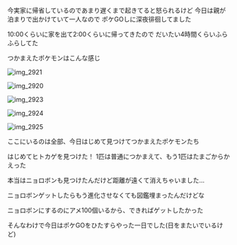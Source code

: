 今実家に帰省しているのであまり遅くまで起きてると怒られるけど
今日は親が泊まりで出かけていて一人なので
ポケGOしに深夜徘徊してました

10:00くらいに家を出て2:00くらいに帰ってきたので
だいたい4時間くらいふらふらしてた

つかまえたポケモンはこんな感じ

![img_2921](/images/2016/08/img_2921.png)

![img_2920](/images/2016/08/img_2920.png)

![img_2923](/images/2016/08/img_2923.png)

![img_2924](/images/2016/08/img_2924.png)

![img_2925](/images/2016/08/img_2925.png)

ここにいるのは全部、今日はじめて見つけてつかまえたポケモンたち

はじめてヒトカゲを見つけた！
1匹は普通につかまえて、もう1匹はたまごからかえった

本当はニョロボンも見つけたんだけど距離が遠くて消えちゃいました…

ニョロボンゲットしたらもう進化させなくても図鑑埋まったんだけどな

ニョロボンにするのにアメ100個いるから、できればゲットしたかった

そんなわけで今日はポケGOをひたすらやった一日でした(日をまたいでいるけど)

